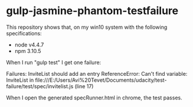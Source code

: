 # gulp-jasmine-phantom-testfailure

This repository shows that, on my win10 system with the following specifications:

* node v4.4.7
* npm 3.10.5

When I run "gulp test" I get one failure: 

Failures:
  InviteList should add an entry
    ReferenceError: Can't find variable: InviteList in file:///E:/Users/Avi%20Tevet/Documents/udacity/test-failure/test/spec/invitelist.js (line 17)
    

When I open the generated specRunner.html in chrome, the test passes.

